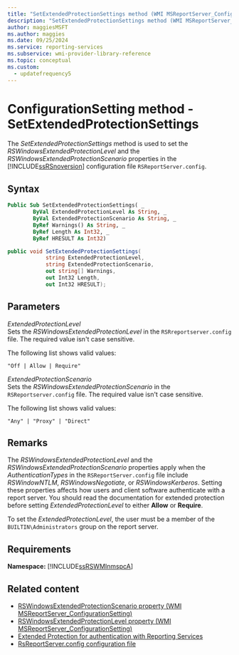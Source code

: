```yaml
---
title: "SetExtendedProtectionSettings method (WMI MSReportServer_ConfigurationSetting)"
description: "SetExtendedProtectionSettings method (WMI MSReportServer_ConfigurationSetting)"
author: maggiesMSFT
ms.author: maggies
ms.date: 09/25/2024
ms.service: reporting-services
ms.subservice: wmi-provider-library-reference
ms.topic: conceptual
ms.custom:
  - updatefrequency5
---
```

# ConfigurationSetting method - SetExtendedProtectionSettings
  The *SetExtendedProtectionSettings* method is used to set the *RSWindowsExtendedProtectionLevel* and the *RSWindowsExtendedProtectionScenario* properties in the [!INCLUDE[ssRSnoversion](../../includes/ssrsnoversion-md.md)] configuration file `RSReportServer.config`.  
  
## Syntax  
  
```vb  
Public Sub SetExtendedProtectionSettings( _  
        ByVal ExtendedProtectionLevel As String, _  
        ByVal ExtendedProtectionScenario As String, _  
        ByRef Warnings() As String, _  
        ByRef Length As Int32, _  
        ByRef HRESULT As Int32)  
```  
  
```csharp  
public void SetExtendedProtectionSettings(  
            string ExtendedProtectionLevel,  
            string ExtendedProtectionScenario,  
            out string[] Warnings,  
            out Int32 Length,  
            out Int32 HRESULT);  
```  
  
## Parameters  
 *ExtendedProtectionLevel*  
 Sets the *RSWindowsExtendedProtectionLevel* in the `RSRreportserver.config` file. The required value isn't case sensitive.  
  
 The following list shows valid values:  
  
 `"Off | Allow | Require"`  
  
 *ExtendedProtectionScenario*  
 Sets the *RSWindowsExtendedProtectionScenario* in the `RSReportserver.config` file. The required value isn't case sensitive.  
  
 The following list shows valid values:  
  
 `"Any" | "Proxy" | "Direct"`  
  
## Remarks  
 The *RSWindowsExtendedProtectionLevel* and the *RSWindowsExtendedProtectionScenario* properties apply when the *AuthenticationTypes* in the `RSReportServer.config` file include *RSWindowNTLM*, *RSWindowsNegotiate*, or *RSWindowsKerberos*. Setting these properties affects how users and client software authenticate with a report server. You should read the documentation for extended protection before setting *ExtendedProtectionLevel* to either **Allow** or **Require**.  
  
 To set the *ExtendedProtectionLevel*, the user must be a member of the `BUILTIN\Administrators` group on the report server.  
  
## Requirements  
 **Namespace:** [!INCLUDE[ssRSWMInmspcA](../../includes/ssrswminmspca-md.md)]  
  
## Related content

- [RSWindowsExtendedProtectionScenario property &#40;WMI MSReportServer_ConfigurationSetting&#41;](../../reporting-services/wmi-provider-library-reference/rswindowsextendedprotectionscenario-property.md)
- [RSWindowsExtendedProtectionLevel property &#40;WMI MSReportServer_ConfigurationSetting&#41;](../../reporting-services/wmi-provider-library-reference/rswindowsextendedprotectionlevel-property.md)
- [Extended Protection for authentication with Reporting Services](../../reporting-services/security/extended-protection-for-authentication-with-reporting-services.md)
- [RsReportServer.config configuration file](../../reporting-services/report-server/rsreportserver-config-configuration-file.md)
